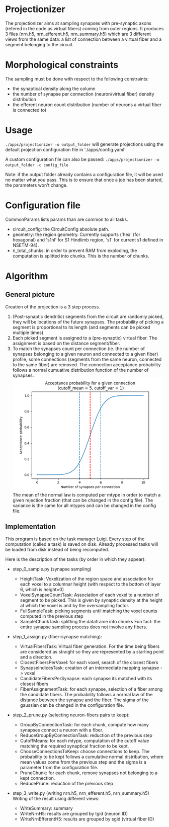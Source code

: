 # Projectionizer
The projectionizer aims at sampling synapses with pre-synaptic axons (refered in the code as virtual fibers) coming from outer regions.
It produces 3 files (nrn.h5, nrn_efferent.h5, nrn_summary.h5) which are 3 different views from the same data: a list of connection between a virtual fiber and a segment belonging to the circuit.

# Morphological constraints
The sampling must be done with respect to the following constraints:
- the synaptical density along the column
- the number of synapse per connection (neuron/virtual fiber) density distribution
- the efferent neuron count distribution (number of neurons a virtual fiber is connected to)

# Usage

`./apps/projectionizer -o output_folder` will generate projections using the default projection configuration file in './apps/config.yaml'

A custom configuration file can also be passed:
`./apps/projectionizer -o output_folder -c config_file`

Note: if the output folder already contains a configuration file, it will be used no matter what you pass.
This is to ensure that once a job has been started, the parameters won't change.

# Configuration file
CommonParams lists params than are common to all tasks.
- circuit_config: the CircuitConfig absolute path.
- geometry: the region geometry. Currently supports ('hex' (for hexagonal) and 's1hl' for S1 Hindlimb region, 's1' for current s1 defined in NSETM-94).
- n_total_chunks: in order to prevent RAM from exploding, the computation is splitted into chunks. This is the number of chunks.

# Algorithm
## General picture
Creation of the projection is a 3 step process.
1. (Post-synaptic dendritic) segments from the circuit are randomly picked, they will be locations of the future synapses. The probability of picking a segment is proportional to its length (and segments can be picked multiple times)
2. Each picked segment is assigned to a (pre-synaptic) virtual fiber. The assignment is based on the distance segment/fiber.
3. To match the synapses count per connection (ie. the number of synapses belonging to a given neuron and connected to a given fiber) profile, some connections (segments from the same neuron, connected to the same fiber) are removed. The connection acceptance probability follows a normal cumuative distribution function of the number of synapses.
![Pruning probability](pictures/pruning_probability.png "Pruning probability")
The mean of the normal law is computed per mtype in order to match a given rejection fraction (that can be changed in the config file). The variance is the same for all mtypes and can be changed in the config file.

## Implementation
This program is based on the task manager Luigi. Every step of the computation (called a task) is saved on disk. Already processed tasks will be loaded from disk instead of being recomputed.

Here is the description of the tasks (by order in which they appear):
- step_0_sample.py (synapse sampling)
  - HeightTask: Voxelization of the region space and association for each voxel to a columnar height (with respect to the bottom of layer 6, which is height=0)
  - VoxelSynapseCountTask: Association of each voxel to a number of segment to be picked. This is given by synaptic density at the height at which the voxel is and by the oversampling factor.
  - FullSampleTask: picking segments until matching the voxel counts computed in the previous step
  - SampleChunkTask: splitting the dataframe into chunks
Fun fact: the entire synapse sampling process does not involve any fibers.


- step_1_assign.py (fiber-synapse matching):
  - VirtualFibersTask: Virtual fiber generation. For the time being fibers are considered as straight so they are represented by a starting point and a direction.
  - ClosestFibersPerVoxel: for each voxel, search of the closest fibers
  - SynapseIndicesTask: creation of an intermediate mapping synapse -> voxel
  - CandidateFibersPerSynapse: each synapse its matched with its closest fibers
  - FiberAssignementTask: for each synapse, selection of a fiber among the candidate fibers. The probability follows a normal law of the distance between the synapse and the fiber. The sigma of the gaussian can be changed in the configuration file.
- step_2_prune.py (selecting neuron-fibers pairs to keep):
  - GroupByConnectionTask: for each chunk, compute how many synapses connect a neuron with a fiber.
  - ReduceGroupByConnectionTask: reduction of the previous step
  - CutoffMeans: for each mtype, computation of the cutoff value matching the required synaptical fraction to be kept.
  - ChooseConnectionsToKeep: choose connections to keep. The probability to be kept follows a cumulative normal distribution, where mean values come from the previous step and the sigma is a parameter from the configuration file.
  - PruneChunk: for each chunk, remove synapses not belonging to a kept connection.
  - ReducePrune: reduction of the previous step


- step_3_write.py (writing nrn.h5, nrn_efferent.h5, nrn_summary.h5)
Writing of the result using different views:
  - WriteSummary: summary
  - WriteNrnH5: results are grouped by tgid (neuron ID)
  - WriteNrnEfferentH5: results are grouped by sgid (virtual fiber ID)
